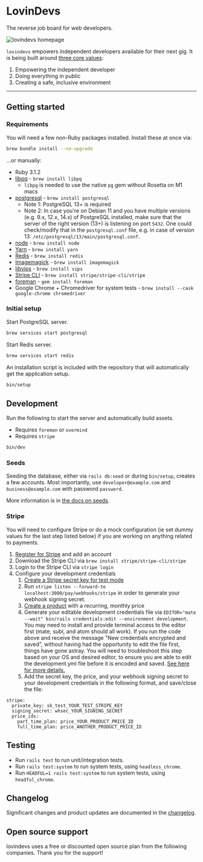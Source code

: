 # LovinDevs

The reverse job board for web developers.

![lovindevs homepage](https://user-images.githubusercontent.com/2937888/179790007-f91b99f5-8256-4da7-a3ee-0b9fc0417c8c.png)

`lovindevs` empowers independent developers available for their next gig. It is being built around [three core values](https://lovindevs.com/about):

1. Empowering the independent developer
1. Doing everything in public
1. Creating a safe, inclusive environment

---

## Getting started

### Requirements

You will need a few non-Ruby packages installed. Install these at once via:

```bash
brew bundle install --no-upgrade
```

...or manually:

* Ruby 3.1.2
* [libpq](https://www.postgresql.org/docs/9.5/libpq.html) - `brew install libpq`
    * `libpg` is needed to use the native `pg` gem without Rosetta on M1 macs
* [postgresql](https://www.postgresql.org) - `brew install postgresql` 
    * Note 1: PostgreSQL 13+ is required
    * Note 2: In case you're on Debian 11 and you have multiple versions (e.g. 9.x, 12.x, 14.x) of PostgreSQL installed, make sure that the server of the right version (13+) is listening on port `5432`. One could check/modify that in the `postgresql.conf` file, e.g. in case of version 13: `/etc/postgresql/13/main/postgresql.conf`.
* [node](https://nodejs.org/en/) - `brew install node`
* [Yarn](https://yarnpkg.com) - `brew install yarn`
* [Redis](https://redis.io) - `brew install redis`
* [Imagemagick](https://imagemagick.org) - `brew install imagemagick`
* [libvips](https://www.libvips.org) - `brew install vips`
* [Stripe CLI](https://stripe.com/docs/stripe-cli) - `brew install stripe/stripe-cli/stripe`
* [foreman](https://github.com/ddollar/foreman) - `gem install foreman`
* Google Chrome + Chromedriver for system tests - `brew install --cask google-chrome chromedriver`

### Initial setup

Start PostgreSQL server.

```bash
brew services start postgresql
```

Start Redis server.

```bash
brew services start redis
```

An installation script is included with the repository that will automatically get the application setup.

```bash
bin/setup
```

## Development

Run the following to start the server and automatically build assets.

* Requires `foreman` or `overmind`
* Requires `stripe`

```bash
bin/dev
```

### Seeds

Seeding the database, either via `rails db:seed` or during `bin/setup`, creates a few accounts. Most importantly, use `developer@example.com` and `business@example.com` with password `password`.

More information is in [the docs on seeds](docs/seeds.md).

### Stripe

You will need to configure Stripe or do a mock configuration (ie set dummy values for the last step listed below) if you are working on anything related to payments.

1. [Register for Stripe](https://dashboard.stripe.com/register) and add an account
1. Download the Stripe CLI via `brew install stripe/stripe-cli/stripe`
1. Login to the Stripe CLI via `stripe login`
1. Configure your development credentials
    1. [Create a Stripe secret key for test mode](https://dashboard.stripe.com/test/apikeys)
    1. Run `stripe listen --forward-to localhost:3000/pay/webhooks/stripe` in order to generate your webhook signing secret.
    1. [Create a product](https://dashboard.stripe.com/test/products/create) with a recurring, monthly price
    1. Generate your editable development credentials file via `EDITOR="mate --wait" bin/rails credentials:edit --environment development`. You may need to install and provide terminal access to the editor first (mate, subl, and atom should all work). If you run the code above and receive the message "New credentials encrypted and saved", without having had the opportunity to edit the file first, things have gone astray. You will need to troubleshoot this step based on your OS and desired editor, to ensure you are able to edit the development.yml file before it is encoded and saved. [See here for more details.](https://stackoverflow.com/questions/52370065/issue-to-open-credentials-file)
    1. Add the secret key, the price, and your webhook signing secret to your development credentials in the following format, and save/close the file:

```
stripe:
  private_key: sk_test_YOUR_TEST_STRIPE_KEY
  signing_secret: whsec_YOUR_SIGNING_SECRET
  price_ids:
    part_time_plan: price_YOUR_PRODUCT_PRICE_ID
    full_time_plan: price_ANOTHER_PRODUCT_PRICE_ID
```


## Testing

* Run `rails test` to run unit/integration tests.
* Run `rails test:system` to run system tests, using `headless_chrome`.
* Run `HEADFUL=1 rails test:system` to run system tests, using `headful_chrome`.

## Changelog

Significant changes and product updates are documented in the [changelog](CHANGELOG.md).

## Open source support

lovindevs uses a free or discounted open source plan from the following companies. Thank you for the support!


